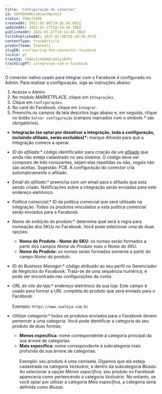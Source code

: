 ```yaml
---
title: 'Configuração do conector'
id: 5OP69kHWKca01wLH0w10jX
status: PUBLISHED
createdAt: 2021-02-08T19:26:40.865Z
updatedAt: 2022-01-27T18:14:48.306Z
publishedAt: 2022-01-27T18:14:48.306Z
firstPublishedAt: 2021-02-08T20:10:36.973Z
contentType: trackArticle
productTeam: Channels
slugEN: configuring-the-connector-facebook
locale: pt
trackId: 7h8KvIC4DbRRc8VlyJ8PFc
trackSlugPT: integracao-com-o-facebook
---
```


O conector nativo usado para integrar com o Facebook é configurado no Admin. Para realizar a configuração, siga as instruções abaixo:

1. Acesse o Admin.
2. No módulo _MARKETPLACE_, clique em `Integrações`.
3. Clique em `Configurações`.
4. No card do Facebook, clique em `Integrar`.
5. Preencha os campos da tela descritos logo abaixo e, em seguida, clique no botão `Salvar configuração` (campos marcados com o símbolo * são obrigatórios).

- **Integração (se optar por desativar a integração, toda a configuração, incluindo afiliado, serão excluídos)*:** marque _Ativada_ para que a integração comece a operar.
- **ID do afiliado*:** código identificador para criação de um [afiliado](https://help.vtex.com/pt/tutorial/o-que-e-afiliado--4bN3e1YarSEammk2yOeMc0) que ainda não esteja cadastrado no seu sistema. O código deve ser composto de três consoantes, sejam elas repetidas ou não, vogais não são aceitas. Sugestão: FCB. A configuração do conector cria automaticamente o afiliado.
- **Email do afiliado*:** preencha com um email para o afiliado que está sendo criado. Notificações sobre a integração serão enviadas para este endereço eletrônico.
- **Política comercial*:** ID da política comercial que será utilizado na integração. Todos os produtos vinculados a esta política comercial serão enviados para o Facebook.
- **Nome de exibição do produto*:** determina qual será a regra para nomeação dos SKUs no Facebook. Você pode selecionar uma de duas opções.
   * **Nome do Produto - Nome do SKU:** os nomes serão formados a partir dos campos _Nome do Produto_ mais o _Nome do SKU_.
   * **Nome do Produto:** os nomes serão formados somente a partir do campo _Nome do produto_.

- **ID do Business Manager*:** código atribuído ao seu perfil no Gerenciador de Negócios do Facebook. Trata-se de uma sequência numérica, e pode ser encontrada nas configurações da conta.
- **URL do site da loja*:** endereço eletrônico da sua loja. Este campo é usado para formar a URL completa do produto que será enviado para o Facebook.
<br></br>
Exemplo: `https://www.sualoja.com.br`

- **Utilizar categoria*:** todos os produtos enviados para o Facebook devem pertencer a uma categoria. Você pode identificar a categoria do seu produto de duas formas:
   * **Menos específica:** nome correspondente à categoria principal da sua árvore de categorias.
   * **Mais específica:** nome correspondente à subcategoria mais profunda da sua árvore de categorias.
<br></br>
Exemplo: seu produto é uma camiseta. Digamos que ela esteja cadastrada na categoria _Vestuário_, e dentro da subcategoria _Blusas_. Ao selecionar a opção _Menos específica_, seu produto no Facebook apareceria como pertencendo à categoria _Vestuário_. No entanto, se você optar por utilizar a categoria _Mais específica_, a categoria seria definida como _Blusas_.
